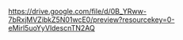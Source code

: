 https://drive.google.com/file/d/0B_YRww-7bRxjMVZibkZ5N01wcE0/preview?resourcekey=0-eMirl5uoYyVldescnTN2AQ
